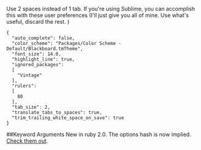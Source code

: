 Use 2 spaces instead of 1 tab. If you're using Sublime, you can accomplish this with these user preferences (I'll just give you all of mine. Use what's useful, discard the rest. )

```
{
  "auto_complete": false,
  "color_scheme": "Packages/Color Scheme - Default/Blackboard.tmTheme",
  "font_size": 14.0,
  "highlight_line": true,
  "ignored_packages":
  [
    "Vintage"
  ],
  "rulers":
  [
    80
  ],
  "tab_size": 2,
  "translate_tabs_to_spaces": true,
  "trim_trailing_white_space_on_save": true
}
```


##Keyword Arguments
New in ruby 2.0. The options hash is now implied. [Check them out](http://brainspec.com/blog/2012/10/08/keyword-arguments-ruby-2-0/).
